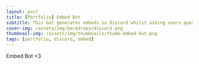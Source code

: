 ```yaml
---
layout: post
title: [Portfolio] Embed Bot
subtitle: This bot generates embeds in Discord whilst asking users questions, etc.
cover-img: /assets/img/backdrops/discord.png
thumbnail-img: /assets/img/thumbnails/thumb-embed-bot.png
tags: [portfolio, discord, embed]
---
```

Embed Bot <3
